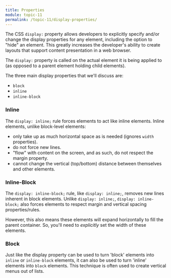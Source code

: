 ```yaml
---
title: Properties
module: topic-11
permalink: /topic-11/display-properties/
---
```


<div class="divider-heading"></div>

The CSS `display:` property allows developers to explicitly specify and/or change the display properties for any element, including the option to "hide" an element. This greatly increases the developer's ability to create layouts that support content presentation in a web browser.

The `display:` property is called on the actual element it is being applied to (as opposed to a parent element holding child elements).

The three main display properties that we'll discuss are:
- `block`
- `inline`
- `inline-block`


### Inline

The `display: inline;` rule forces elements to act like inline elements.  Inline elements, unlike block-level elements:

- only take up as much horizontal space as is needed (ignores `width` properties).
- do not force new lines.
- "flow" with content on the screen, and as such, do not respect the margin property.
- cannot change the vertical (top/bottom) distance between themselves and other elements.


### Inline-Block

The `display: inline-block;` rule, like `display: inline;`, removes new lines inherent in block elements. Unlike `display: inline;`, `display: inline-block;` also forces elements to respect margin and vertical spacing properties/rules.

However, this also means these elements will expand horizontally to fill the parent container. So, you'll need to _explicitly_ set the width of these elements.


### Block
Just like the display property can be used to turn 'block' elements into `inline` or `inline-block` elements, it can also be used to turn 'inline' elements into `block` elements. This technique is often used to create vertical menus out of lists.
